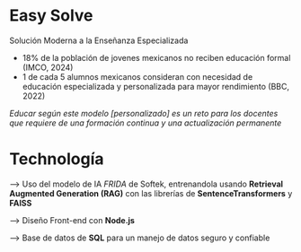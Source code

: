 # Easy Solve
Solución Moderna a la Enseñanza Especializada

- 18% de la población de jovenes mexicanos no reciben educación formal (IMCO, 2024)
- 1 de cada 5 alumnos mexicanos consideran con necesidad de educación especializada y personalizada para mayor rendimiento (BBC, 2022)
  
_Educar según este modelo [personalizado] es un reto para los docentes que requiere de una formación continua y una actualización permanente_

# Technología
--> Uso del modelo de IA _FRIDA_ de Softek, entrenandola usando **Retrieval Augmented Generation (RAG)** con las librerías de **SentenceTransformers** y **FAISS**

--> Diseño Front-end con **Node.js**

--> Base de datos de **SQL** para un manejo de datos seguro y confiable

